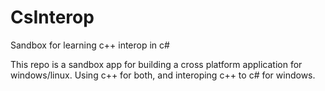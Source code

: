 # CsInterop
Sandbox for learning c++ interop in c#

This repo is a sandbox app for building a cross platform application for windows/linux. Using c++ for both, and interoping c++ to c# for windows.
